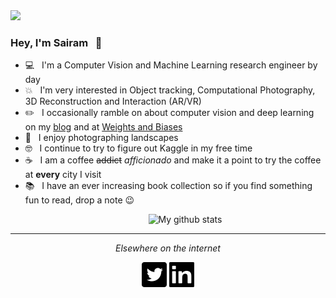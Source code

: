 <img src="https://raw.githubusercontent.com/ssundar6087/vision-and-words/master/images/LR_Jokulsarlon-3-2.jpg">

### Hey, I'm Sairam &nbsp; :wave:

- 💻  &nbsp; I'm a Computer Vision and Machine Learning research engineer by day
- :boom:  &nbsp;  I'm very interested in Object tracking, Computational Photography, 3D Reconstruction and Interaction (AR/VR)
- :pencil2: &nbsp; I occasionally ramble on about computer vision and deep learning on my [blog](ssundar6087.github.io/vision-and-words) and at [Weights and Biases](https://app.wandb.ai/sairam6087)
- :sunrise_over_mountains: &nbsp; I enjoy photographing landscapes
- :nerd_face: &nbsp; I continue to try to figure out Kaggle in my free time
- :coffee: &nbsp; I am a coffee ~~addict~~ _afficionado_ and make it a point to try the coffee at **every** city I visit
- :books: &nbsp; I have an ever increasing book collection so if you find something fun to read, drop a note :wink:

&nbsp;&nbsp;&nbsp;&nbsp;&nbsp;&nbsp;&nbsp;&nbsp;&nbsp;&nbsp;&nbsp;&nbsp;&nbsp;&nbsp;&nbsp;&nbsp;&nbsp;&nbsp;&nbsp;&nbsp;&nbsp;&nbsp;&nbsp;&nbsp;&nbsp;&nbsp;&nbsp;&nbsp;&nbsp;&nbsp;&nbsp;&nbsp;&nbsp;&nbsp;&nbsp;&nbsp;&nbsp;&nbsp;&nbsp;&nbsp;&nbsp;&nbsp;&nbsp;&nbsp;&nbsp;&nbsp;&nbsp;&nbsp;&nbsp;&nbsp;&nbsp;&nbsp;&nbsp;&nbsp;&nbsp;&nbsp;![My github stats](https://github-readme-stats.vercel.app/api?username=ssundar6087&show_icons=true)

 

<hr>
<p align="center">
  <i>Elsewhere on the internet</i>
  <p align="center">
    <a href="https://twitter.com/DSaience" alt="Twitter"><img src="https://raw.githubusercontent.com/ssundar6087/ssundar6087/master/assets/twitter_svg.svg"></a>
    <a href="https://www.linkedin.com/in/sairam-sundaresan/" alt="Linkedin"><img src="https://raw.githubusercontent.com/ssundar6087/ssundar6087/master/assets/linkedin_svg.svg"></a>
  </p>
  
</p>
